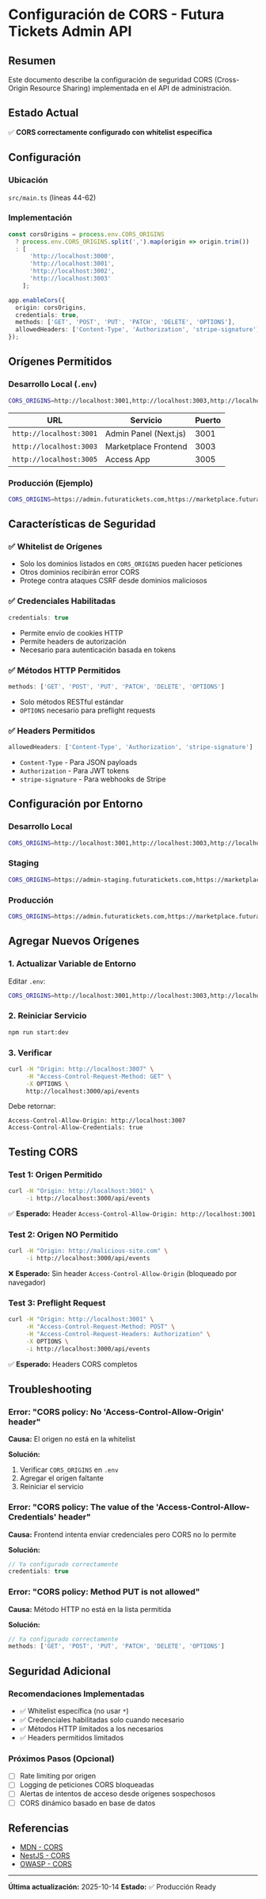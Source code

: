 # Configuración de CORS - Futura Tickets Admin API

## Resumen

Este documento describe la configuración de seguridad CORS (Cross-Origin Resource Sharing) implementada en el API de administración.

## Estado Actual

✅ **CORS correctamente configurado con whitelist específica**

## Configuración

### Ubicación
`src/main.ts` (líneas 44-62)

### Implementación

```typescript
const corsOrigins = process.env.CORS_ORIGINS
  ? process.env.CORS_ORIGINS.split(',').map(origin => origin.trim())
  : [
      'http://localhost:3000',
      'http://localhost:3001',
      'http://localhost:3002',
      'http://localhost:3003'
    ];

app.enableCors({
  origin: corsOrigins,
  credentials: true,
  methods: ['GET', 'POST', 'PUT', 'PATCH', 'DELETE', 'OPTIONS'],
  allowedHeaders: ['Content-Type', 'Authorization', 'stripe-signature'],
});
```

## Orígenes Permitidos

### Desarrollo Local (`.env`)
```bash
CORS_ORIGINS=http://localhost:3001,http://localhost:3003,http://localhost:3005
```

| URL | Servicio | Puerto |
|-----|----------|--------|
| `http://localhost:3001` | Admin Panel (Next.js) | 3001 |
| `http://localhost:3003` | Marketplace Frontend | 3003 |
| `http://localhost:3005` | Access App | 3005 |

### Producción (Ejemplo)
```bash
CORS_ORIGINS=https://admin.futuratickets.com,https://marketplace.futuratickets.com,https://access.futuratickets.com
```

## Características de Seguridad

### ✅ Whitelist de Orígenes
- Solo los dominios listados en `CORS_ORIGINS` pueden hacer peticiones
- Otros dominios recibirán error CORS
- Protege contra ataques CSRF desde dominios maliciosos

### ✅ Credenciales Habilitadas
```typescript
credentials: true
```
- Permite envío de cookies HTTP
- Permite headers de autorización
- Necesario para autenticación basada en tokens

### ✅ Métodos HTTP Permitidos
```typescript
methods: ['GET', 'POST', 'PUT', 'PATCH', 'DELETE', 'OPTIONS']
```
- Solo métodos RESTful estándar
- `OPTIONS` necesario para preflight requests

### ✅ Headers Permitidos
```typescript
allowedHeaders: ['Content-Type', 'Authorization', 'stripe-signature']
```
- `Content-Type` - Para JSON payloads
- `Authorization` - Para JWT tokens
- `stripe-signature` - Para webhooks de Stripe

## Configuración por Entorno

### Desarrollo Local
```bash
CORS_ORIGINS=http://localhost:3001,http://localhost:3003,http://localhost:3005
```

### Staging
```bash
CORS_ORIGINS=https://admin-staging.futuratickets.com,https://marketplace-staging.futuratickets.com,https://access-staging.futuratickets.com
```

### Producción
```bash
CORS_ORIGINS=https://admin.futuratickets.com,https://marketplace.futuratickets.com,https://access.futuratickets.com
```

## Agregar Nuevos Orígenes

### 1. Actualizar Variable de Entorno
Editar `.env`:
```bash
CORS_ORIGINS=http://localhost:3001,http://localhost:3003,http://localhost:3005,http://localhost:3007
```

### 2. Reiniciar Servicio
```bash
npm run start:dev
```

### 3. Verificar
```bash
curl -H "Origin: http://localhost:3007" \
     -H "Access-Control-Request-Method: GET" \
     -X OPTIONS \
     http://localhost:3000/api/events
```

Debe retornar:
```
Access-Control-Allow-Origin: http://localhost:3007
Access-Control-Allow-Credentials: true
```

## Testing CORS

### Test 1: Origen Permitido
```bash
curl -H "Origin: http://localhost:3001" \
     -i http://localhost:3000/api/events
```
✅ **Esperado:** Header `Access-Control-Allow-Origin: http://localhost:3001`

### Test 2: Origen NO Permitido
```bash
curl -H "Origin: http://malicious-site.com" \
     -i http://localhost:3000/api/events
```
❌ **Esperado:** Sin header `Access-Control-Allow-Origin` (bloqueado por navegador)

### Test 3: Preflight Request
```bash
curl -H "Origin: http://localhost:3001" \
     -H "Access-Control-Request-Method: POST" \
     -H "Access-Control-Request-Headers: Authorization" \
     -X OPTIONS \
     -i http://localhost:3000/api/events
```
✅ **Esperado:** Headers CORS completos

## Troubleshooting

### Error: "CORS policy: No 'Access-Control-Allow-Origin' header"

**Causa:** El origen no está en la whitelist

**Solución:**
1. Verificar `CORS_ORIGINS` en `.env`
2. Agregar el origen faltante
3. Reiniciar el servicio

### Error: "CORS policy: The value of the 'Access-Control-Allow-Credentials' header"

**Causa:** Frontend intenta enviar credenciales pero CORS no lo permite

**Solución:**
```typescript
// Ya configurado correctamente
credentials: true
```

### Error: "CORS policy: Method PUT is not allowed"

**Causa:** Método HTTP no está en la lista permitida

**Solución:**
```typescript
// Ya configurado correctamente
methods: ['GET', 'POST', 'PUT', 'PATCH', 'DELETE', 'OPTIONS']
```

## Seguridad Adicional

### Recomendaciones Implementadas
- ✅ Whitelist específica (no usar `*`)
- ✅ Credenciales habilitadas solo cuando necesario
- ✅ Métodos HTTP limitados a los necesarios
- ✅ Headers permitidos limitados

### Próximos Pasos (Opcional)
- [ ] Rate limiting por origen
- [ ] Logging de peticiones CORS bloqueadas
- [ ] Alertas de intentos de acceso desde orígenes sospechosos
- [ ] CORS dinámico basado en base de datos

## Referencias

- [MDN - CORS](https://developer.mozilla.org/en-US/docs/Web/HTTP/CORS)
- [NestJS - CORS](https://docs.nestjs.com/security/cors)
- [OWASP - CORS](https://owasp.org/www-community/attacks/CORS_OriginHeaderScrutiny)

---

**Última actualización:** 2025-10-14
**Estado:** ✅ Producción Ready
